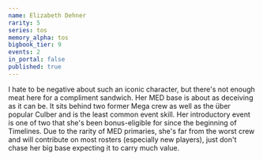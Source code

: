 ```yaml
---
name: Elizabeth Dehner
rarity: 5
series: tos
memory_alpha: tos
bigbook_tier: 9
events: 2
in_portal: false
published: true
---
```


I hate to be negative about such an iconic character, but there's not enough meat here for a compliment sandwich. Her MED base is about as deceiving as it can be. It sits behind two former Mega crew as well as the über popular Culber and is the least common event skill. Her introductory event is one of two that she's been bonus-eligible for since the beginning of Timelines. Due to the rarity of MED primaries, she's far from the worst crew and will contribute on most rosters (especially new players), just don't chase her big base expecting it to carry much value.
